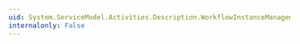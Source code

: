 ```yaml
---
uid: System.ServiceModel.Activities.Description.WorkflowInstanceManagementBehavior.HttpControlEndpointBinding
internalonly: False
---
```

